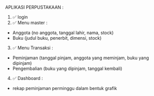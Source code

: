 APLIKASI PERPUSTAKAAN :
1. ✅ login
2. ✅ ⁠Menu master :
- Anggota (no anggota, tanggal lahir, nama, stock) 
- ⁠Buku (judul buku, penerbit, dimensi, stock)
3. ✅ Menu Transaksi :
- Peminjaman (tanggal pinjam, anggota yang meminjam, buku yang dipinjam)
- Pengembalian (buku yang dipinjam, tanggal kembali)
4. ✅ Dashboard :
- rekap peminjaman perminggu dalam bentuk grafik
